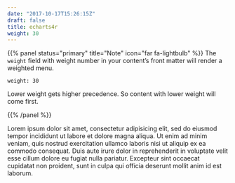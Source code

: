 ```yaml
---
date: "2017-10-17T15:26:15Z"
draft: false
title: echarts4r
weight: 30
---
```


{{% panel status="primary" title="Note" icon="far fa-lightbulb" %}}
The `weight` field with weight number in your content’s front matter will render a weighted menu.

```
weight: 30
```

Lower weight gets higher precedence. So content with lower weight will come first.

{{% /panel %}}

Lorem ipsum dolor sit amet, consectetur adipisicing elit, sed do eiusmod tempor incididunt ut labore et dolore magna aliqua. Ut enim ad minim veniam, quis nostrud exercitation ullamco laboris nisi ut aliquip ex ea commodo consequat. Duis aute irure dolor in reprehenderit in voluptate velit esse cillum dolore eu fugiat nulla pariatur. Excepteur sint occaecat cupidatat non proident, sunt in culpa qui officia deserunt mollit anim id est laborum.
